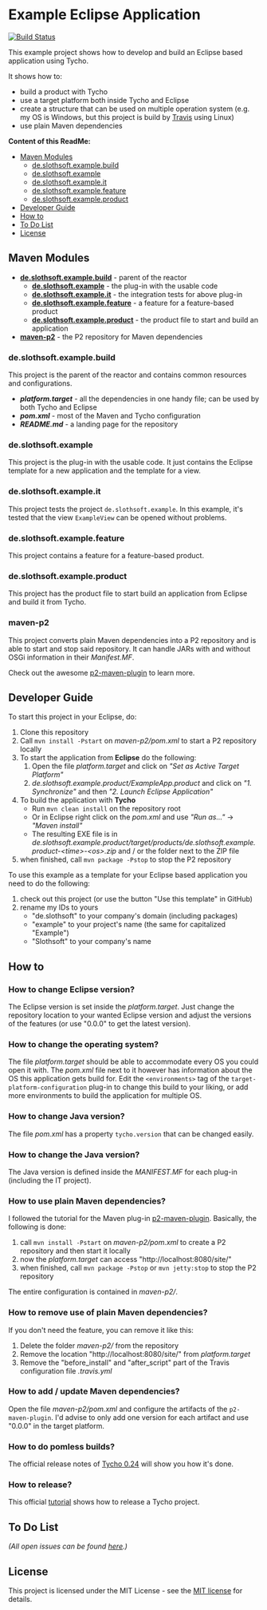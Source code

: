 # Example Eclipse Application

[![Build Status](https://travis-ci.org/slothsoft/example-eclipse-application.svg?branch=master)](https://travis-ci.org/slothsoft/example-eclipse-application)

This example project shows how to develop and build an Eclipse based application using Tycho. 

It shows how to:

- build a product with Tycho
- use a target platform both inside Tycho and Eclipse
- create a structure that can be used on multiple operation system (e.g. my OS is Windows, but this project is build by [Travis](https://travis-ci.org/slothsoft/example-eclipse-application) using Linux)
- use plain Maven dependencies


**Content of this ReadMe:**

- [Maven Modules](#maven-modules)
    - [de.slothsoft.example.build](#deslothsoftexamplebuild)
    - [de.slothsoft.example](#deslothsoftexample)
    - [de.slothsoft.example.it](#deslothsoftexampleit)
    - [de.slothsoft.example.feature](#deslothsoftexamplefeature)
    - [de.slothsoft.example.product](#deslothsoftexampleproduct)
- [Developer Guide](#developer-guide)
- [How to](#how-to)
- [To Do List](#to-do-list)
- [License](#license)


## Maven Modules

- **[de.slothsoft.example.build](#deslothsoftexamplebuild)** - parent of the reactor
    - **[de.slothsoft.example](#deslothsoftexample)** - the plug-in with the usable code
    - **[de.slothsoft.example.it](#deslothsoftexampleit)** - the integration tests for above plug-in
    - **[de.slothsoft.example.feature](#deslothsoftexamplefeature)** - a feature for a feature-based product
    - **[de.slothsoft.example.product](#deslothsoftexampleproduct)** - the product file to start and build an application
- **[maven-p2](#maven-p2)** - the P2 repository for Maven dependencies


### de.slothsoft.example.build
  
This project is the parent of the reactor and contains common resources and configurations.

- **_platform.target_** - all the dependencies in one handy file; can be used by both Tycho and Eclipse
- **_pom.xml_** - most of the Maven and Tycho configuration
- **_README.md_** - a landing page for the repository


### de.slothsoft.example

This project is the plug-in with the usable code. It just contains the Eclipse template for a new application and the template for a view.


### de.slothsoft.example.it

This project tests the project `de.slothsoft.example`. In this example, it's tested that the view `ExampleView` can be opened without problems.


### de.slothsoft.example.feature

This project contains a feature for a feature-based product.


### de.slothsoft.example.product

This project has the product file to start build an application from Eclipse and build it from Tycho.


### maven-p2

This project converts plain Maven dependencies into a P2 repository and is able to start and stop said repository. It can handle JARs with and without OSGi information in their _Manifest.MF_.

Check out the awesome [p2-maven-plugin](https://github.com/reficio/p2-maven-plugin) to learn more.



## Developer Guide

To start this project in your Eclipse, do:

1. Clone this repository
1. Call `mvn install -Pstart` on _maven-p2/pom.xml_ to start a P2 repository locally
1. To start the application from **Eclipse** do the following:
    1. Open the file _platform.target_ and click on _"Set as Active Target Platform"_
    1. _de.slothsoft.example.product/ExampleApp.product_ and click on _"1. Synchronize"_ and then _"2. Launch Eclipse Application"_
1. To build the application with **Tycho** 
     - Run `mvn clean install` on the repository root
     - Or in Eclipse right click on the _pom.xml_ and use _"Run as..."_ → _"Maven install"_
     - The resulting EXE file is in _de.slothsoft.example.product/target/products/de.slothsoft.example.product-&lt;time>-&lt;os>.zip_ and / or the folder next to the ZIP file
1. when finished, call `mvn package -Pstop` to stop the P2 repository

To use this example as a template for your Eclipse based application you need to do the following:

1. check out this project (or use the button "Use this template" in GitHub)
1. rename my IDs to yours
    - "de.slothsoft" to your company's domain (including packages)
    - "example" to your project's name (the same for capitalized "Example")
    - "Slothsoft" to your company's name



## How to

### How to change Eclipse version? 

The Eclipse version is set inside the _platform.target_. Just change the repository location to your wanted Eclipse version and adjust the versions of the features (or use "0.0.0" to get the latest version).


### How to change the operating system? 

The file _platform.target_ should be able to accommodate every OS you could open it with. The _pom.xml_ file next to it however has information about the OS this application gets build for. Edit the `<environments>` tag of the `target-platform-configuration` plug-in to change this build to your liking, or add more environments to build the application for multiple OS.


### How to change Java version?

The file _pom.xml_ has a property `tycho.version` that can be changed easily.


### How to change the Java version?

The Java version is defined inside the _MANIFEST.MF_ for each plug-in (including the IT project). 


### How to use plain Maven dependencies?

I followed the tutorial for the Maven plug-in [p2-maven-plugin](https://github.com/reficio/p2-maven-plugin). Basically, the following is done:

1. call `mvn install -Pstart` on _maven-p2/pom.xml_ to create a P2 repository and then start it locally
1. now the _platform.target_ can access "http://localhost:8080/site/"
1. when finished, call `mvn package -Pstop` or `mvn jetty:stop` to stop the P2 repository

The entire configuration is contained in _maven-p2/_.



### How to remove use of plain Maven dependencies?

If you don't need the feature, you can remove it like this:

1. Delete the folder _maven-p2/_ from the repository
1. Remove the location "http://localhost:8080/site/" from _platform.target_
1. Remove the "before_install" and "after_script" part of the Travis configuration file _.travis.yml_



### How to add / update Maven dependencies?

Open the file _maven-p2/pom.xml_ and configure the artifacts of the `p2-maven-plugin`. I'd advise to only add one version for each artifact and use "0.0.0" in the target platform.



### How to do pomless builds?

The official release notes of [Tycho 0.24](https://wiki.eclipse.org/Tycho/Release_Notes/0.24) will show you how it's done.


### How to release?

This official [tutorial](https://wiki.eclipse.org/Tycho/Release_Workflow) shows how to release a Tycho project.



## To Do List

_(All open issues can be found [here](https://github.com/slothsoft/example-eclipse-application/issues).)_



## License

This project is licensed under the MIT License - see the [MIT license](LICENSE) for details.
